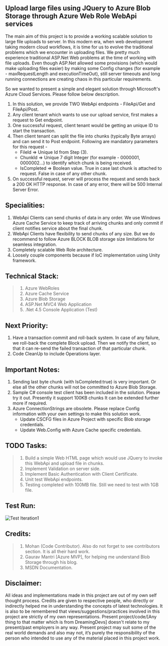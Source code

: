 Upload large files using JQuery to Azure Blob Storage through Azure Web Role WebApi services
-----------

The main aim of this project is to provide a working scalable solution to large file uploads to server. In this modern era, when web development taking modern cloud workflows, it is time for us to evolve the traditional problems which we encounter in uploading files. We pretty much experience traditional ASP.Net Web problems at the time of working with file uploads. Even though ASP.Net allowed some provisions (which would make uploading files easier) by making some Config changes (for example - maxRequestLength and executionTimeOut), still server timeouts and long running connections are creating chaos in this particular requirements.

So we wanted to present a simple and elegant solution through Microsoft's Azure Cloud Services. Please follow below description.

1. In this solution, we provide TWO WebApi endpoints - FileApi/Get and FileApi/Post.
2. Any client tenant which wants to use our upload service, first makes a request to Get endpoint. 
3. One successful request, client tenant would be getting an unique ID to start the transaction.
4. Then client tenant can split the file into chunks (typically Byte arrays) and can send it to Post endpoint. Following are mandatory parameters for this request - 
	* FileId => Unique Id from Step (3).
	* ChunkId => Unique 7 digit Integer (for example - 0000001, 0000002...) to identify which chunk is being received.
	* IsCompleted => Boolean value. True in case last chunk is attached to request. False in case of any other chunk.
5. On successful request, server will process the request and sends back a 200 OK HTTP response. In case of any error, there will be 500 Internal Server Error.

Specialities:
-------------
1. WebApi Clients can send chunks of data in any order. We use Windows Azure Cache Service to keep track of arriving chunks and
only commit if client notifies service about the final chunk.
2. WebApi Clients have flexibility to send chunks of any size. But we do recommend to follow Azure BLOCK BLOB storage size limitations for 
seamless integration.
3. Completely scalable Web Role architecture.
4. Loosely couple components because if IoC implementation using Unity framework.


Technical Stack:
---------------
> 1. Azure WebRoles
> 2. Azure Cache Service
> 3. Azure Blob Storage
> 4. ASP.Net MVC4 Web Application
> 5. .Net 4.5 Console Application (Test)

Next Priority:
-------------
1. Have a transaction commit and roll-back system. In case of any failure, we roll-back the complete Block upload. Then
we notify the client, so that it can re-send the failed transaction of that particular chunk.
2. Code CleanUp to include Operations layer.

Important Notes:
-------------
1. Sending last byte chunk (with IsCompleted:true) is very important. Or else all the other chunks will not be committed to Azure Blob Storage.
2. Sample C# console test client has been included in the solution. Please try it out. Presently it support 100KB chunks
It can be extended further more if required.
3. Azure ConnectionStrings are obsolete. Please replace Config information with your own settings to make this solution work.
	* Update CSCFG files in Azure Project with specific Blob storage credentials.
	* Update Web.Config with Azure Cache specific credentials.

TODO Tasks:
-----------
> 1. Build a simple Web HTML page which would use JQuery to invoke this WebApi and upload file in chunks.
> 2. Implement Validation on server side.
> 3. Implement Basic Authentication with Client Certificate.
> 4. Unit test WebApi endpoints.
> 5. Testing completed with 100MB file. Still we need to test with 1GB file.

Test Run:
----------
![Test Iteration1](https://raw.github.com/DreamingDevs/large-file-upload-to-azure-blob-using-webapi/master/Images/Test-Iteration1.png "Test Iteration1")

Credits:
-----------
> 1. Mohan (Code Contributor). Also do not forget to see contributors section. It is all their hard work.
> 2. Gaurav Mantri [Azure MVP], for helping me understand Blob Storage through his blog.
> 3. MSDN Documentation.

Disclaimer:
-----------
All ideas and implementations made in this project are out of my own self thought process. Credits are given to
respective people, who directly or indirectly helped me in understanding the concepts of latest technologies.
It is also to be remembered that views/suggestions/practices involved in this project are strictly of my own 
representations. Present project/code/[Any thing to that matter which is from DreamingDevs] doesn't relate to my 
present/past employers in any way. Present project may suit some of the real world demands and also may not, 
it’s purely the responsibility of the person who intended to use any of the material placed in this project work.
